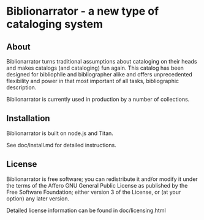Biblionarrator - a new type of cataloging system
================================================

About
-----

Biblionarrator turns traditional assumptions about cataloging on their
heads and makes catalogs (and cataloging) fun again. This catalog has
been designed for bibliophile and bibliographer alike and offers
unprecedented flexibility and power in that most important of all tasks,
bibliographic description.

Biblionarrator is currently used in production by a number of collections.


Installation
------------

Biblionarrator is built on node.js and Titan.

See doc/install.md for detailed instructions.


License
-------

Biblionarrator is free software; you can redistribute it and/or modify
it under the terms of the Affero GNU General Public License as published
by the Free Software Foundation; either version 3 of the License, or (at
your option) any later version.

Detailed license information can be found in doc/licensing.html
